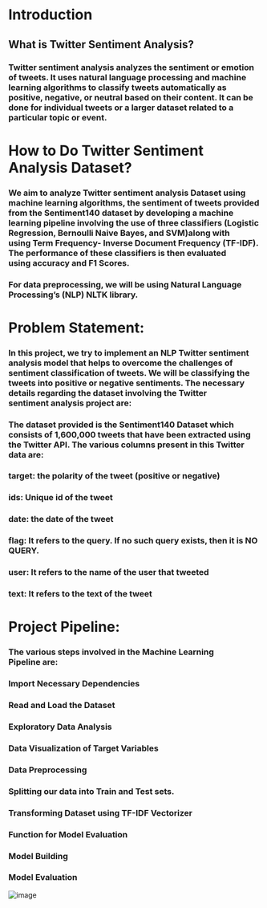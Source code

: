 # Introduction

## What is Twitter Sentiment Analysis?

### Twitter sentiment analysis analyzes the sentiment or emotion of tweets. It uses natural language processing and machine learning algorithms to classify tweets automatically as positive, negative, or neutral based on their content. It can be done for individual tweets or a larger dataset related to a particular topic or event.


# How to Do Twitter Sentiment Analysis Dataset?

### We aim to analyze Twitter sentiment analysis Dataset using machine learning algorithms, the sentiment of tweets provided from the Sentiment140 dataset by developing a machine learning pipeline involving the use of three classifiers (Logistic Regression, Bernoulli Naive Bayes, and SVM)along with using Term Frequency- Inverse Document Frequency (TF-IDF). The performance of these classifiers is then evaluated using accuracy and F1 Scores.
### For data preprocessing, we will be using Natural Language Processing’s (NLP) NLTK library.

# Problem Statement:

### In this project, we try to implement an NLP Twitter sentiment analysis model that helps to overcome the challenges of sentiment classification of tweets. We will be classifying the tweets into positive or negative sentiments. The necessary details regarding the dataset involving the Twitter sentiment analysis project are:
### The dataset provided is the Sentiment140 Dataset which consists of 1,600,000 tweets that have been extracted using the Twitter API. The various columns present in this Twitter data are:
### target: the polarity of the tweet (positive or negative)
### ids: Unique id of the tweet
### date: the date of the tweet
### flag: It refers to the query. If no such query exists, then it is NO QUERY.
### user: It refers to the name of the user that tweeted
### text: It refers to the text of the tweet

# Project Pipeline:
### The various steps involved in the Machine Learning Pipeline are:
### Import Necessary Dependencies
### Read and Load the Dataset
### Exploratory Data Analysis
### Data Visualization of Target Variables
### Data Preprocessing
### Splitting our data into Train and Test sets.
### Transforming Dataset using TF-IDF Vectorizer
### Function for Model Evaluation
### Model Building
### Model Evaluation

![image](https://github.com/user-attachments/assets/913c5789-a7b8-448b-8e7a-4a6aedbb031e)





